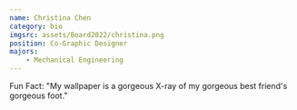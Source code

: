 ```yaml
---
name: Christina Chen
category: bio
imgsrc: assets/Board2022/christina.png
position: Co-Graphic Designer
majors:
    - Mechanical Engineering
---
```


Fun Fact: "My wallpaper is a gorgeous X-ray of my gorgeous best friend's gorgeous foot."
